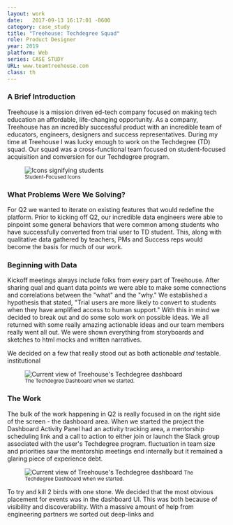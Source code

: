 ```yaml
---
layout: work
date:   2017-09-13 16:17:01 -0600
category: case_study
title: "Treehouse: Techdegree Squad"
role: Product Designer
year: 2019
platform: Web
series: CASE STUDY
URL: www.teamtreehouse.com
class: th
---
```


### A Brief Introduction
Treehouse is a mission driven ed-tech company focused on making tech education an affordable, life-changing opportunity. As a company, Treehouse has an incredibly successful product with an incredible team of educators, engineers, designers and success representatives. During my time at Treehouse I was lucky enough to work on the Techdegree (TD) squad. Our squad was a cross-functional team focused on student-focused acquisition and conversion for our Techdegree program.

<figure class="container__image container__break">
  <img src="https://ktportfolio-cdn.sirv.com/img/TH_StudentIcons.png" alt="Icons signifying students" />
  <figcaption class="mt-half center mb-1">
    <small>Student-Focused Icons</small>
  </figcaption>
</figure>

### What Problems Were We Solving?

For Q2 we wanted to iterate on existing features that would redefine the platform. Prior to kicking off Q2, our incredible data engineers were able to pinpoint some general behaviors that were common among students who have successfully converted from trial user to TD student. This, along with qualitative data gathered by teachers, PMs and Success reps would become the basis for much of our work.

### Beginning with Data
Kickoff meetings always include folks from every part of Treehouse. After sharing qual and quant data points we were able to make some connections and correlations between the "what" and the "why." We established a hypothesis that stated, "Trial users are more likely to convert to students when they have amplified access to human support." With this in mind we decided to break out and do some solo work on possible ideas. We all returned with some really amazing actionable ideas and our team members really went all out. We were shown everything from storyboards and sketches to html mocks and written narratives.

We decided on a few that really stood out as both actionable _and_ testable.
institutional


<figure class="container__image container__break p-2">
  <img src="https://ktportfolio-cdn.sirv.com/img/Treehouse%20current.png" alt="Current view of Treehouse's Techdegree dashboard" />
  <figcaption class="mt-half center mb-1">
    <small>The Techdegree Dashboard when we started.</small>
  </figcaption>
</figure>

### The Work

<div class="ContentArea__grid mb-1">
  <p>The bulk of the work happening in Q2 is really focused in on the right side of the screen - the dashboard area. When we started the project the Dashboard Activity Panel had an activity tracking area, a mentorship scheduling link and a call to action to either join or launch the Slack group associated with the user's Techdegree program. fluctuation in team size and priorities saw the mentorship meetings end internally but it remained a glaring piece of experience debt.</p>
  <figure>
   <figcaption class="mt-half center mb-1 mt-0">
      <img class="mt-0" src="https://ktportfolio-cdn.sirv.com/img/TH_dashboard.png" alt="Current view of Treehouse's Techdegree dashboard" />
      <small>The Techdegree Dashboard when we started.</small>
    </figcaption>
  </figure>
</div>

To try and kill 2 birds with one stone. We decided that the most obvious placement for events was in the dashboard UI. This was both because of visibility and discoverability. With a massive amount of help from engineering partners we sorted out deep-links and
